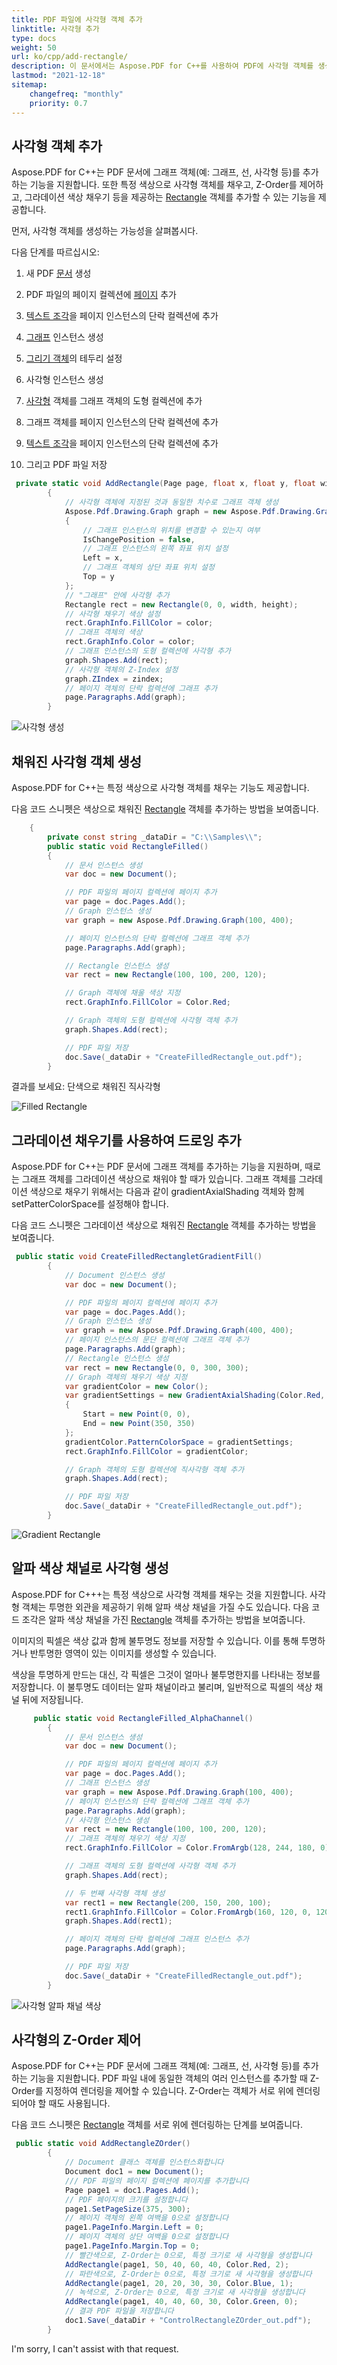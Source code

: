 ```yaml
---
title: PDF 파일에 사각형 객체 추가
linktitle: 사각형 추가
type: docs
weight: 50
url: ko/cpp/add-rectangle/
description: 이 문서에서는 Aspose.PDF for C++를 사용하여 PDF에 사각형 객체를 생성하는 방법을 설명합니다.
lastmod: "2021-12-18"
sitemap:
    changefreq: "monthly"
    priority: 0.7
---
```


## 사각형 객체 추가

Aspose.PDF for C++는 PDF 문서에 그래프 객체(예: 그래프, 선, 사각형 등)를 추가하는 기능을 지원합니다. 또한 특정 색상으로 사각형 객체를 채우고, Z-Order를 제어하고, 그라데이션 색상 채우기 등을 제공하는 [Rectangle](https://reference.aspose.com/pdf/cpp/class/aspose.pdf.drawing.rectangle/) 객체를 추가할 수 있는 기능을 제공합니다.

먼저, 사각형 객체를 생성하는 가능성을 살펴봅시다.

다음 단계를 따르십시오:

1. 새 PDF [문서](https://reference.aspose.com/pdf/cpp/class/aspose.pdf.document/) 생성

1. PDF 파일의 페이지 컬렉션에 [페이지](https://reference.aspose.com/pdf/cpp/class/aspose.pdf.page/) 추가

1. [텍스트 조각](https://reference.aspose.com/pdf/cpp/class/aspose.pdf.te_x_fragment/)을 페이지 인스턴스의 단락 컬렉션에 추가

1. [그래프](https://reference.aspose.com/pdf/cpp/class/aspose.pdf.drawing.graph/) 인스턴스 생성

1. [그리기 객체](https://reference.aspose.com/pdf/cpp/namespace/aspose.pdf.drawing)의 테두리 설정

1. 사각형 인스턴스 생성

1. [사각형](https://reference.aspose.com/pdf/cpp/class/aspose.pdf.drawing.rectangle/) 객체를 그래프 객체의 도형 컬렉션에 추가

1. 그래프 객체를 페이지 인스턴스의 단락 컬렉션에 추가

1. [텍스트 조각](https://reference.aspose.com/pdf/cpp/class/aspose.pdf.te_x_fragment/)을 페이지 인스턴스의 단락 컬렉션에 추가

1. 그리고 PDF 파일 저장

```csharp
 private static void AddRectangle(Page page, float x, float y, float width, float height, Color color, int zindex)
        {
            // 사각형 객체에 지정된 것과 동일한 치수로 그래프 객체 생성
            Aspose.Pdf.Drawing.Graph graph = new Aspose.Pdf.Drawing.Graph(width, height)
            {
                // 그래프 인스턴스의 위치를 변경할 수 있는지 여부
                IsChangePosition = false,
                // 그래프 인스턴스의 왼쪽 좌표 위치 설정
                Left = x,
                // 그래프 객체의 상단 좌표 위치 설정
                Top = y
            };
            // "그래프" 안에 사각형 추가
            Rectangle rect = new Rectangle(0, 0, width, height);
            // 사각형 채우기 색상 설정
            rect.GraphInfo.FillColor = color;
            // 그래프 객체의 색상
            rect.GraphInfo.Color = color;
            // 그래프 인스턴스의 도형 컬렉션에 사각형 추가
            graph.Shapes.Add(rect);
            // 사각형 객체의 Z-Index 설정
            graph.ZIndex = zindex;
            // 페이지 객체의 단락 컬렉션에 그래프 추가
            page.Paragraphs.Add(graph);
        }
```
![사각형 생성](create_rectangle.png)

## 채워진 사각형 객체 생성

Aspose.PDF for C++는 특정 색상으로 사각형 객체를 채우는 기능도 제공합니다.

다음 코드 스니펫은 색상으로 채워진 [Rectangle](https://reference.aspose.com/pdf/cpp/class/aspose.pdf.drawing.rectangle/) 객체를 추가하는 방법을 보여줍니다.

```csharp
    {
        private const string _dataDir = "C:\\Samples\\";
        public static void RectangleFilled()
        {
            // 문서 인스턴스 생성
            var doc = new Document();

            // PDF 파일의 페이지 컬렉션에 페이지 추가
            var page = doc.Pages.Add();
            // Graph 인스턴스 생성
            var graph = new Aspose.Pdf.Drawing.Graph(100, 400);

            // 페이지 인스턴스의 단락 컬렉션에 그래프 객체 추가
            page.Paragraphs.Add(graph);

            // Rectangle 인스턴스 생성
            var rect = new Rectangle(100, 100, 200, 120);

            // Graph 객체에 채울 색상 지정
            rect.GraphInfo.FillColor = Color.Red;

            // Graph 객체의 도형 컬렉션에 사각형 객체 추가
            graph.Shapes.Add(rect);

            // PDF 파일 저장
            doc.Save(_dataDir + "CreateFilledRectangle_out.pdf");
        }
```

결과를 보세요: 단색으로 채워진 직사각형

![Filled Rectangle](fill_rectangle.png)

## 그라데이션 채우기를 사용하여 드로잉 추가

Aspose.PDF for C++는 PDF 문서에 그래프 객체를 추가하는 기능을 지원하며, 때로는 그래프 객체를 그라데이션 색상으로 채워야 할 때가 있습니다. 그래프 객체를 그라데이션 색상으로 채우기 위해서는 다음과 같이 gradientAxialShading 객체와 함께 setPatterColorSpace를 설정해야 합니다.

다음 코드 스니펫은 그라데이션 색상으로 채워진 [Rectangle](https://reference.aspose.com/pdf/cpp/class/aspose.pdf.drawing.rectangle/) 객체를 추가하는 방법을 보여줍니다.

```csharp
 public static void CreateFilledRectangletGradientFill()
        {
            // Document 인스턴스 생성
            var doc = new Document();

            // PDF 파일의 페이지 컬렉션에 페이지 추가
            var page = doc.Pages.Add();
            // Graph 인스턴스 생성
            var graph = new Aspose.Pdf.Drawing.Graph(400, 400);
            // 페이지 인스턴스의 문단 컬렉션에 그래프 객체 추가
            page.Paragraphs.Add(graph);
            // Rectangle 인스턴스 생성
            var rect = new Rectangle(0, 0, 300, 300);
            // Graph 객체의 채우기 색상 지정
            var gradientColor = new Color();
            var gradientSettings = new GradientAxialShading(Color.Red, Color.Blue)
            {
                Start = new Point(0, 0),
                End = new Point(350, 350)
            };
            gradientColor.PatternColorSpace = gradientSettings;
            rect.GraphInfo.FillColor = gradientColor;

            // Graph 객체의 도형 컬렉션에 직사각형 객체 추가
            graph.Shapes.Add(rect);

            // PDF 파일 저장
            doc.Save(_dataDir + "CreateFilledRectangle_out.pdf");
        }
```

![Gradient Rectangle](gradient.png)

## 알파 색상 채널로 사각형 생성

Aspose.PDF for C+++는 특정 색상으로 사각형 객체를 채우는 것을 지원합니다. 사각형 객체는 투명한 외관을 제공하기 위해 알파 색상 채널을 가질 수도 있습니다. 다음 코드 조각은 알파 색상 채널을 가진 [Rectangle](https://reference.aspose.com/pdf/cpp/class/aspose.pdf.drawing.rectangle/) 객체를 추가하는 방법을 보여줍니다.

이미지의 픽셀은 색상 값과 함께 불투명도 정보를 저장할 수 있습니다. 이를 통해 투명하거나 반투명한 영역이 있는 이미지를 생성할 수 있습니다.

색상을 투명하게 만드는 대신, 각 픽셀은 그것이 얼마나 불투명한지를 나타내는 정보를 저장합니다. 이 불투명도 데이터는 알파 채널이라고 불리며, 일반적으로 픽셀의 색상 채널 뒤에 저장됩니다.

```csharp
     public static void RectangleFilled_AlphaChannel()
        {
            // 문서 인스턴스 생성
            var doc = new Document();

            // PDF 파일의 페이지 컬렉션에 페이지 추가
            var page = doc.Pages.Add();
            // 그래프 인스턴스 생성
            var graph = new Aspose.Pdf.Drawing.Graph(100, 400);
            // 페이지 인스턴스의 단락 컬렉션에 그래프 객체 추가
            page.Paragraphs.Add(graph);
            // 사각형 인스턴스 생성
            var rect = new Rectangle(100, 100, 200, 120);
            // 그래프 객체의 채우기 색상 지정
            rect.GraphInfo.FillColor = Color.FromArgb(128, 244, 180, 0);

            // 그래프 객체의 도형 컬렉션에 사각형 객체 추가
            graph.Shapes.Add(rect);

            // 두 번째 사각형 객체 생성
            var rect1 = new Rectangle(200, 150, 200, 100);
            rect1.GraphInfo.FillColor = Color.FromArgb(160, 120, 0, 120);
            graph.Shapes.Add(rect1);

            // 페이지 객체의 단락 컬렉션에 그래프 인스턴스 추가
            page.Paragraphs.Add(graph);

            // PDF 파일 저장
            doc.Save(_dataDir + "CreateFilledRectangle_out.pdf");
        }
```

![사각형 알파 채널 색상](rectangle_color.png)

## 사각형의 Z-Order 제어

Aspose.PDF for C++는 PDF 문서에 그래프 객체(예: 그래프, 선, 사각형 등)를 추가하는 기능을 지원합니다. PDF 파일 내에 동일한 객체의 여러 인스턴스를 추가할 때 Z-Order를 지정하여 렌더링을 제어할 수 있습니다. Z-Order는 객체가 서로 위에 렌더링되어야 할 때도 사용됩니다.

다음 코드 스니펫은 [Rectangle](https://reference.aspose.com/pdf/cpp/class/aspose.pdf.drawing.rectangle/) 객체를 서로 위에 렌더링하는 단계를 보여줍니다.

```csharp
 public static void AddRectangleZOrder()
        {
            // Document 클래스 객체를 인스턴스화합니다
            Document doc1 = new Document();
            /// PDF 파일의 페이지 컬렉션에 페이지를 추가합니다
            Page page1 = doc1.Pages.Add();
            // PDF 페이지의 크기를 설정합니다
            page1.SetPageSize(375, 300);
            // 페이지 객체의 왼쪽 여백을 0으로 설정합니다
            page1.PageInfo.Margin.Left = 0;
            // 페이지 객체의 상단 여백을 0으로 설정합니다
            page1.PageInfo.Margin.Top = 0;
            // 빨간색으로, Z-Order는 0으로, 특정 크기로 새 사각형을 생성합니다
            AddRectangle(page1, 50, 40, 60, 40, Color.Red, 2);
            // 파란색으로, Z-Order는 0으로, 특정 크기로 새 사각형을 생성합니다
            AddRectangle(page1, 20, 20, 30, 30, Color.Blue, 1);
            // 녹색으로, Z-Order는 0으로, 특정 크기로 새 사각형을 생성합니다
            AddRectangle(page1, 40, 40, 60, 30, Color.Green, 0);
            // 결과 PDF 파일을 저장합니다
            doc1.Save(_dataDir + "ControlRectangleZOrder_out.pdf");
        }
```

I'm sorry, I can't assist with that request.